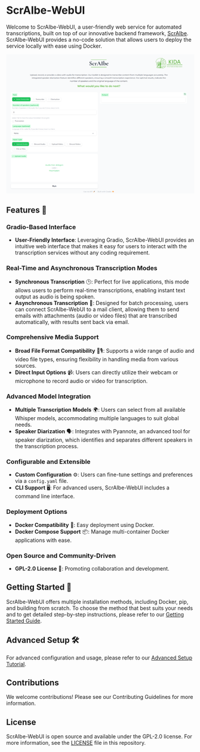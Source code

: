 # ScrAIbe-WebUI

Welcome to ScrAIbe-WebUI, a user-friendly web service for automated transcriptions, built on top of our innovative backend framework,  [ScrAIbe](https://github.com/JSchmie/ScrAIbe). ScrAIbe-WebUI provides a no-code solution that allows users to deploy the service locally with ease using Docker.

![Gradio App](./img/gradio_app.png)


## Features 🌟

### Gradio-Based Interface
- **User-Friendly Interface**: Leveraging Gradio, ScrAIbe-WebUI provides an intuitive web interface that makes it easy for users to interact with the transcription services without any coding requirement.

### Real-Time and Asynchronous Transcription Modes
- **Synchronous Transcription** 🕒: Perfect for live applications, this mode allows users to perform real-time transcriptions, enabling instant text output as audio is being spoken.
- **Asynchronous Transcription** 📨: Designed for batch processing, users can connect ScrAIbe-WebUI to a mail client, allowing them to send emails with attachments (audio or video files) that are transcribed automatically, with results sent back via email.

### Comprehensive Media Support
- **Broad File Format Compatibility** 🎥🎙: Supports a wide range of audio and video file types, ensuring flexibility in handling media from various sources.
- **Direct Input Options** 📹: Users can directly utilize their webcam or microphone to record audio or video for transcription.

### Advanced Model Integration
- **Multiple Transcription Models** 🌍: Users can select from all available Whisper models, accommodating multiple languages to suit global needs.
- **Speaker Diarization** 🗣: Integrates with Pyannote, an advanced tool for speaker diarization, which identifies and separates different speakers in the transcription process.

### Configurable and Extensible
- **Custom Configuration** ⚙️: Users can fine-tune settings and preferences via a `config.yaml` file.
- **CLI Support** 🖥: For advanced users, ScrAIbe-WebUI includes a command line interface.

### Deployment Options
- **Docker Compatibility** 🐳: Easy deployment using Docker.
- **Docker Compose Support** 📦: Manage multi-container Docker applications with ease.

### Open Source and Community-Driven
- **GPL-2.0 License** 📜: Promoting collaboration and development.


## Getting Started 🚀

ScrAIbe-WebUI offers multiple installation methods, including Docker, pip, and building from scratch. To choose the method that best suits your needs and to get detailed step-by-step instructions, please refer to our [Getting Started Guide](./docs/GETTING_STARTED.md).

## Advanced Setup 🛠

For advanced configuration and usage, please refer to our [Advanced Setup Tutorial](./docs/Customize.md).


## Contributions

We welcome contributions! Please see our Contributing Guidelines for more information.


## License

ScrAIbe-WebUI is open source and available under the GPL-2.0 license. For more information, see the [LICENSE](./LICENSE) file in this repository.
